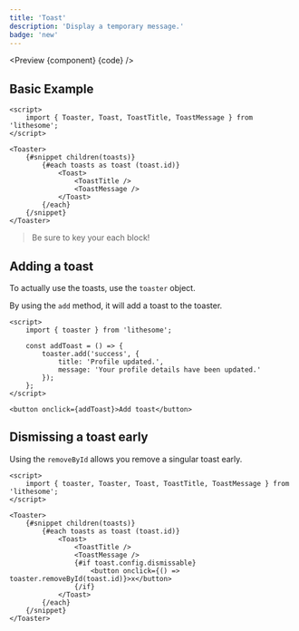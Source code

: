 ```yaml
---
title: 'Toast'
description: 'Display a temporary message.'
badge: 'new'
---
```


<script>
	import {ComponentAPI, Preview} from '$site/index.ts';
	import {api, component, code} from '$ref/toast';
</script>

<Preview {component} {code} />

## Basic Example

```svelte
<script>
	import { Toaster, Toast, ToastTitle, ToastMessage } from 'lithesome';
</script>

<Toaster>
	{#snippet children(toasts)}
		{#each toasts as toast (toast.id)}
			<Toast>
				<ToastTitle />
				<ToastMessage />
			</Toast>
		{/each}
	{/snippet}
</Toaster>
```

> Be sure to key your each block!

## Adding a toast

To actually use the toasts, use the `toaster` object.

By using the `add` method, it will add a toast to the toaster.

```svelte
<script>
	import { toaster } from 'lithesome';

	const addToast = () => {
		toaster.add('success', {
			title: 'Profile updated.',
			message: 'Your profile details have been updated.'
		});
	};
</script>

<button onclick={addToast}>Add toast</button>
```

## Dismissing a toast early

Using the `removeById` allows you remove a singular toast early.

```svelte
<script>
	import { toaster, Toaster, Toast, ToastTitle, ToastMessage } from 'lithesome';
</script>

<Toaster>
	{#snippet children(toasts)}
		{#each toasts as toast (toast.id)}
			<Toast>
				<ToastTitle />
				<ToastMessage />
				{#if toast.config.dismissable}
					<button onclick={() => toaster.removeById(toast.id)}>x</button>
				{/if}
			</Toast>
		{/each}
	{/snippet}
</Toaster>
```

<ComponentAPI data={api} />
